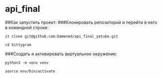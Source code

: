 # api_final
##Как запустить проект:
###Клонировать репозиторий и перейти в него в командной строке:
```
it clone git@github.com:Damened/api_final_yatube.git 
```
```
cd kittygram
```

###Cоздать и активировать виртуальное окружение:
```
python3 -m venv venv
```
```
source env/bin/activate
```
